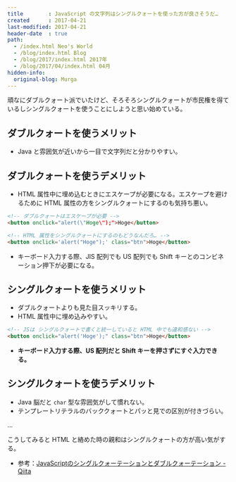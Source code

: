 ```yaml
---
title        : JavaScript の文字列はシングルクォートを使った方が良さそうだ…
created      : 2017-04-21
last-modified: 2017-04-21
header-date  : true
path:
  - /index.html Neo's World
  - /blog/index.html Blog
  - /blog/2017/index.html 2017年
  - /blog/2017/04/index.html 04月
hidden-info:
  original-blog: Murga
---
```


頑なにダブルクォート派でいたけど、そろそろシングルクォートが市民権を得ているしシングルクォートを使うことにしようと思い始めている。

## ダブルクォートを使うメリット

- Java と雰囲気が近いから一目で文字列だと分かりやすい。

## ダブルクォートを使うデメリット

- HTML 属性中に埋め込むときにエスケープが必要になる。エスケープを避けるために HTML 属性の方をシングルクォートにするのも気持ち悪い。

```html
<!-- ダブルクォートはエスケープが必要 -->
<button onclick="alert(\"Hoge\");">Hoge</button>

<!-- HTML 属性をシングルクォートにするのもどうなんだろ… -->
<button onclick='alert("Hoge");' class="btn">Hoge</button>
```

- キーボード入力する際、JIS 配列でも US 配列でも Shift キーとのコンビネーション押下が必要になる。

## シングルクォートを使うメリット

- ダブルクォートよりも見た目スッキリする。
- HTML 属性中に埋め込みやすい。

```html
<!-- JSは シングルクォートで書くと統一していると HTML 中でも違和感ない -->
<button onclick="alert('Hoge');" class="btn">Hoge</button>
```

- __キーボード入力する際、US 配列だと Shift キーを押さずにすぐ入力できる。__

## シングルクォートを使うデメリット

- Java 脳だと `char` 型な雰囲気がして慣れない。
- テンプレートリテラルのバッククォートとパッと見での区別が付きづらい。

…

こうしてみると HTML と絡めた時の親和はシングルクォートの方が高い気がする。

- 参考：[JavaScriptのシングルクォーテーションとダブルクォーテーション - Qiita](http://qiita.com/niusounds/items/f21a28e862a68a098ea7)

